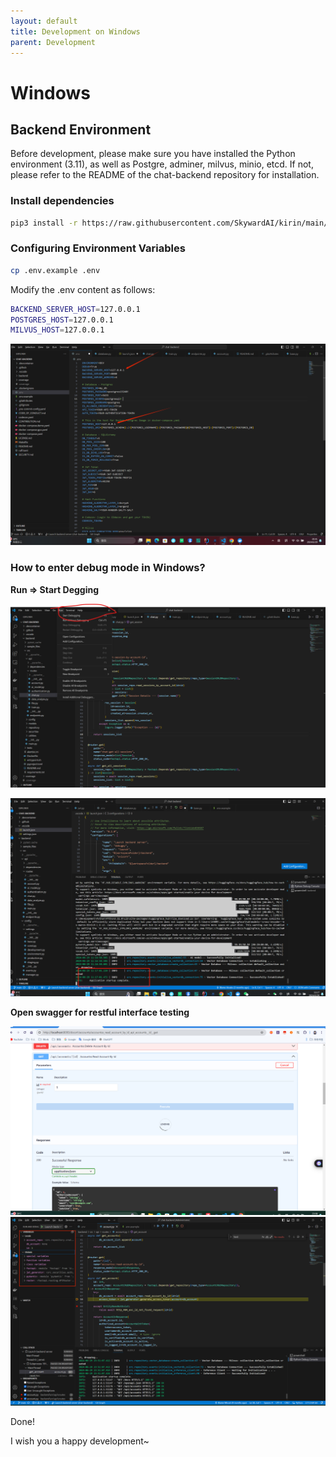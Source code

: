 ```yaml
---
layout: default
title: Development on Windows
parent: Development
---
```



# Windows

## Backend Environment

Before development, please make sure you have installed the Python environment (3.11), as well as Postgre, adminer, milvus, minio, etcd. If not, please refer to the README of the chat-backend repository for installation.

### Install dependencies


```bash
pip3 install -r https://raw.githubusercontent.com/SkywardAI/kirin/main/backend/requirements.txt
```

### Configuring Environment Variables

```bash
cp .env.example .env
```

Modify the .env content as follows:
```bash
BACKEND_SERVER_HOST=127.0.0.1
POSTGRES_HOST=127.0.0.1
MILVUS_HOST=127.0.0.1
```

![](../../assets/images/image.png)

### How to enter debug mode in Windows?

**Run => Start Degging**

![](../../assets/images/image-1.png)

![](../../assets/images/image-2.png)

**Open swagger for restful interface testing**

![](../../assets/images/image-4.png)
![](../../assets/images/image-3.png)

Done!

I wish you a happy development~
